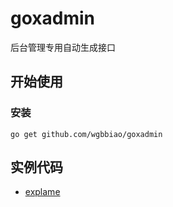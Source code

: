 # goxadmin

后台管理专用自动生成接口

## 开始使用

### 安装

```{.sourceCode .bash}
go get github.com/wgbbiao/goxadmin
```

## 实例代码

- [explame](./explame)
